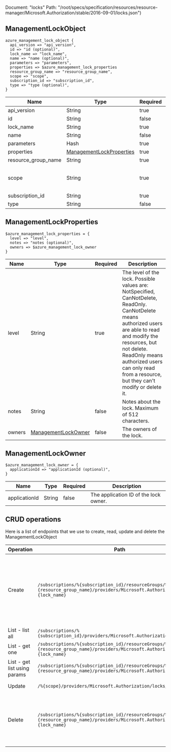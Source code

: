Document: "locks"
Path: "/root/specs/specification/resources/resource-manager/Microsoft.Authorization/stable/2016-09-01/locks.json")

## ManagementLockObject

```puppet
azure_management_lock_object {
  api_version => "api_version",
  id => "id (optional)",
  lock_name => "lock_name",
  name => "name (optional)",
  parameters => "parameters",
  properties => $azure_management_lock_properties
  resource_group_name => "resource_group_name",
  scope => "scope",
  subscription_id => "subscription_id",
  type => "type (optional)",
}
```

| Name        | Type           | Required       | Description       |
| ------------- | ------------- | ------------- | ------------- |
|api_version | String | true | The API version to use for the operation. |
|id | String | false | The resource ID of the lock. |
|lock_name | String | true | The lock name. The lock name can be a maximum of 260 characters. It cannot contain <, > %, &, :, \, ?, /, or any control characters. |
|name | String | false | The name of the lock. |
|parameters | Hash | true | The management lock parameters. |
|properties | [ManagementLockProperties](#managementlockproperties) | true | The properties of the lock. |
|resource_group_name | String | true | The name of the resource group to lock. |
|scope | String | true | The scope for the lock. When providing a scope for the assignment, use '/subscriptions/{subscriptionId}' for subscriptions, '/subscriptions/{subscriptionId}/resourcegroups/{resourceGroupName}' for resource groups, and '/subscriptions/{subscriptionId}/resourcegroups/{resourceGroupName}/providers/{resourceProviderNamespace}/{parentResourcePathIfPresent}/{resourceType}/{resourceName}' for resources. |
|subscription_id | String | true | The ID of the target subscription. |
|type | String | false | The resource type of the lock - Microsoft.Authorization/locks. |
        
## ManagementLockProperties

```puppet
$azure_management_lock_properties = {
  level => "level",
  notes => "notes (optional)",
  owners => $azure_management_lock_owner
}
```

| Name        | Type           | Required       | Description       |
| ------------- | ------------- | ------------- | ------------- |
|level | String | true | The level of the lock. Possible values are: NotSpecified, CanNotDelete, ReadOnly. CanNotDelete means authorized users are able to read and modify the resources, but not delete. ReadOnly means authorized users can only read from a resource, but they can't modify or delete it. |
|notes | String | false | Notes about the lock. Maximum of 512 characters. |
|owners | [ManagementLockOwner](#managementlockowner) | false | The owners of the lock. |
        
## ManagementLockOwner

```puppet
$azure_management_lock_owner = {
  applicationId => "applicationId (optional)",
}
```

| Name        | Type           | Required       | Description       |
| ------------- | ------------- | ------------- | ------------- |
|applicationId | String | false | The application ID of the lock owner. |



## CRUD operations

Here is a list of endpoints that we use to create, read, update and delete the ManagementLockObject

| Operation | Path | Verb | Description | OperationID |
| ------------- | ------------- | ------------- | ------------- | ------------- |
|Create|`/subscriptions/%{subscription_id}/resourceGroups/%{resource_group_name}/providers/Microsoft.Authorization/locks/%{lock_name}`|Put|When you apply a lock at a parent scope, all child resources inherit the same lock. To create management locks, you must have access to Microsoft.Authorization/* or Microsoft.Authorization/locks/* actions. Of the built-in roles, only Owner and User Access Administrator are granted those actions.|ManagementLocks_CreateOrUpdateAtResourceGroupLevel|
|List - list all|`/subscriptions/%{subscription_id}/providers/Microsoft.Authorization/locks`|Get|Gets all the management locks for a subscription.|ManagementLocks_ListAtSubscriptionLevel|
|List - get one|`/subscriptions/%{subscription_id}/resourceGroups/%{resource_group_name}/providers/Microsoft.Authorization/locks/%{lock_name}`|Get|Gets a management lock at the resource group level.|ManagementLocks_GetAtResourceGroupLevel|
|List - get list using params|`/subscriptions/%{subscription_id}/resourceGroups/%{resource_group_name}/providers/Microsoft.Authorization/locks`|Get|Gets all the management locks for a resource group.|ManagementLocks_ListAtResourceGroupLevel|
|Update|`/%{scope}/providers/Microsoft.Authorization/locks/%{lock_name}`|Put|Create or update a management lock by scope.|ManagementLocks_CreateOrUpdateByScope|
|Delete|`/subscriptions/%{subscription_id}/resourceGroups/%{resource_group_name}/providers/Microsoft.Authorization/locks/%{lock_name}`|Delete|To delete management locks, you must have access to Microsoft.Authorization/* or Microsoft.Authorization/locks/* actions. Of the built-in roles, only Owner and User Access Administrator are granted those actions.|ManagementLocks_DeleteAtResourceGroupLevel|